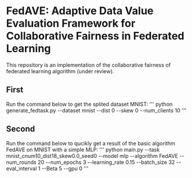 # FedAVE: Adaptive Data Value Evaluation Framework for Collaborative Fairness in Federated Learning 
This repository is an implementation of the collaborative fairness of federated learning algorithm (under review).

## First
Run the command below to get the splited dataset MNIST:
'''
python generate_fedtask.py --dataset mnist --dist 0 --skew 0 --num_clients 10
'''

## Second
Run the command below to qucikly get a result of the basic algorithm FedAVE on MNIST with a simple MLP:
'''
python main.py --task mnist_cnum10_dist18_skew0.0_seed0 --model mlp --algorithm FedAVE --num_rounds 20
--num_epochs 3 --learning_rate 0.15 --batch_size 32 --eval_interval 1 --Beta 5 --gpu 0
'''
